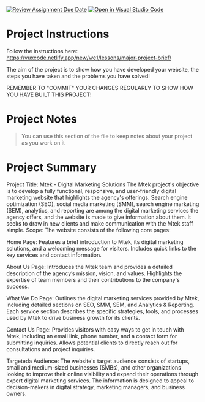 [![Review Assignment Due Date](https://classroom.github.com/assets/deadline-readme-button-22041afd0340ce965d47ae6ef1cefeee28c7c493a6346c4f15d667ab976d596c.svg)](https://classroom.github.com/a/OcvFi8PL)
[![Open in Visual Studio Code](https://classroom.github.com/assets/open-in-vscode-2e0aaae1b6195c2367325f4f02e2d04e9abb55f0b24a779b69b11b9e10269abc.svg)](https://classroom.github.com/online_ide?assignment_repo_id=17477487&assignment_repo_type=AssignmentRepo)
# Project Instructions

Follow the instructions here: https://vuxcode.netlify.app/new/we1/lessons/major-project-brief/

The aim of the project is to show how you have developed your website, the steps you have taken and the problems you have solved!

REMEMBER TO "COMMIT" YOUR CHANGES REGULARLY TO SHOW HOW YOU HAVE BUILT THIS PROJECT!

# Project Notes

> You can use this section of the file to keep notes about your project as you work on it

# Project Summary
Project Title: Mtek - Digital Marketing Solutions
The Mtek project's objective is to develop a fully functional, responsive, and user-friendly digital marketing website that highlights the agency's offerings. Search engine optimization (SEO), social media marketing (SMM), search engine marketing (SEM), analytics, and reporting are among the digital marketing services the agency offers, and the website is made to give information about them. It seeks to draw in new clients and make communication with the Mtek staff simple.
Scope: The website consists of the following core pages:

Home Page:
Features a brief introduction to Mtek, its digital marketing solutions, and a welcoming message for visitors.
Includes quick links to the key services and contact information.

About Us Page:
Introduces the Mtek team and provides a detailed description of the agency’s mission, vision, and values.
Highlights the expertise of team members and their contributions to the company's success.

What We Do Page:
Outlines the digital marketing services provided by Mtek, including detailed sections on SEO, SMM, SEM, and Analytics & Reporting.
Each service section describes the specific strategies, tools, and processes used by Mtek to drive business growth for its clients.

Contact Us Page:
Provides visitors with easy ways to get in touch with Mtek, including an email link, phone number, and a contact form for submitting inquiries.
Allows potential clients to directly reach out for consultations and project inquiries.

Targeteda Audience: The website's target audience consists of startups, small and medium-sized businesses (SMBs), and other organizations looking to improve their online visibility and expand their operations through expert digital marketing services. The information is designed to appeal to decision-makers in digital strategy, marketing managers, and business owners.
